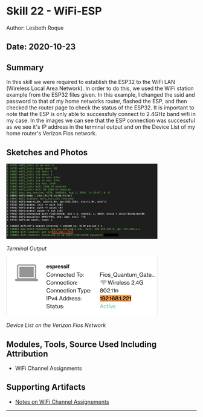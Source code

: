 #  Skill 22 - WiFi-ESP

Author: Lesbeth Roque

Date: 2020-10-23
-----

## Summary

In this skill we were required to establish the ESP32 to the WiFi LAN (Wireless Local Area Network). In order to do this, we used the WiFi station example from the ESP32 files given. In this example, I changed the ssid and password to that of my home networks router, flashed the ESP, and then checked the router page to check the status of the ESP32. It is important to note that the ESP is only able to successfuly connect to 2.4GHz band wifi in my case. In the images we can see that the ESP connection was successful as we see it's IP address in the terminal output and on the Device List of my home router's Verizon Fios network. 


## Sketches and Photos
<p align="left">
<img src="https://github.com/lsroque/EC444-Repository/blob/master/skills/4.%20Connected%20Systems%20and%20Networking/22%20-%20WiFi%20ESP32/images/22_Terminal_Output.png" width="400">
</p>
<p>
    <em>Terminal Output</em>
</p>

<p align="left">
<img src="https://github.com/lsroque/EC444-Repository/blob/master/skills/4.%20Connected%20Systems%20and%20Networking/22%20-%20WiFi%20ESP32/images/BIG%20LED.png" width="400">
</p>
<p>
    <em>Device List on the Verizon Fios Network</em>
</p>

## Modules, Tools, Source Used Including Attribution
- WiFi Channel Assignments

## Supporting Artifacts
- [Notes on WiFi Channel Assignements](https://www.metageek.com/training/resources/use-router-with-dsl.html)


-----
